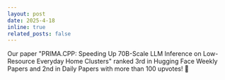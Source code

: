 ```yaml
---
layout: post
date: 2025-4-18
inline: true
related_posts: false
---
```


Our paper "PRIMA.CPP: Speeding Up 70B-Scale LLM Inference on Low-Resource Everyday Home Clusters" ranked 3rd in Hugging Face Weekly Papers and 2nd in Daily Papers with more than 100 upvotes! :tada:
